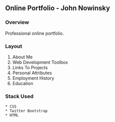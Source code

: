 ## Online Portfolio - John Nowinsky

### Overview
Professional online portfolio.

### Layout
1. About Me
2. Web Development Toolbox
3. Links To Projects
4. Personal Attributes
5. Employment History
6. Education

### Stack Used
	* CSS
	* Twitter Bootstrap
	* HTML